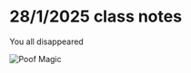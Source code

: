 # 28/1/2025 class notes

You all disappeared

![Poof Magic](https://cdn.dribbble.com/users/6063/screenshots/2535269/magic-hat.gif)